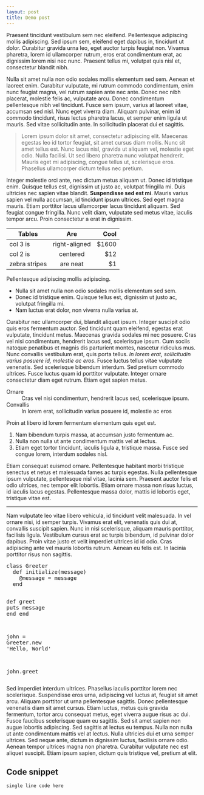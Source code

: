 ```yaml
---
layout: post
title: Demo post
---
```


Praesent tincidunt vestibulum sem nec eleifend. Pellentesque adipiscing mollis adipiscing. Sed ipsum sem, eleifend eget dapibus in, tincidunt ut dolor. Curabitur gravida urna leo, eget auctor turpis feugiat non. Vivamus pharetra, lorem id ullamcorper rutrum, eros erat condimentum erat, ac dignissim lorem nisi nec nunc. Praesent tellus mi, volutpat quis nisl et, consectetur blandit nibh.

Nulla sit amet nulla non odio sodales mollis elementum sed sem. Aenean et laoreet enim. Curabitur vulputate, mi rutrum commodo condimentum, enim nunc feugiat magna, vel rutrum sapien ante nec ante. Donec nec nibh placerat, molestie felis ac, vulputate arcu. Donec condimentum pellentesque nibh vel tincidunt. Fusce sem ipsum, varius at laoreet vitae, accumsan sed nisl. Nunc eget viverra diam. Aliquam pulvinar, enim id commodo tincidunt, risus lectus pharetra lacus, et semper enim ligula ut mauris. Sed vitae sollicitudin ante. In sollicitudin placerat dui et sagittis.

> Lorem ipsum dolor sit amet, consectetur adipiscing elit. Maecenas egestas leo id tortor feugiat, sit amet cursus diam mollis. Nunc sit amet tellus est. Nunc lacus nisl, gravida ut aliquam vel, molestie eget odio. Nulla facilisi. Ut sed libero pharetra nunc volutpat hendrerit. Mauris eget mi adipiscing, congue tellus ut, scelerisque eros. Phasellus ullamcorper dictum tellus nec pretium.

Integer molestie orci ante, nec dictum metus aliquam ut. Donec id tristique enim. Quisque tellus est, dignissim ut justo ac, volutpat fringilla mi. Duis ultricies nec sapien vitae blandit. <strong>Suspendisse sed est mi</strong>. Mauris varius sapien vel nulla accumsan, id tincidunt ipsum ultrices. Sed eget magna mauris. Etiam porttitor lacus ullamcorper lacus tincidunt aliquam. Sed feugiat congue fringilla. Nunc velit diam, vulputate sed metus vitae, iaculis tempor arcu. Proin consectetur a erat in dignissim.

| Tables        | Are           | Cool  |
| ------------- |:-------------:| -----:|
| col 3 is      | right-aligned | $1600 |
| col 2 is      | centered      |   $12 |
| zebra stripes | are neat      |    $1 |

Pellentesque adipiscing mollis adipiscing.

- Nulla sit amet nulla non odio sodales mollis elementum sed sem.
- Donec id tristique enim. Quisque tellus est, dignissim ut justo ac, volutpat fringilla mi.
- Nam luctus erat dolor, non viverra nulla varius at.

Curabitur nec ullamcorper dui, blandit aliquet ipsum. Integer suscipit odio quis eros fermentum auctor. Sed tincidunt quam eleifend, egestas erat vulputate, tincidunt metus. Maecenas gravida sodales mi nec posuere. Cras vel nisi condimentum, hendrerit lacus sed, scelerisque ipsum. Cum sociis natoque penatibus et magnis dis parturient montes, nascetur ridiculus mus. Nunc convallis vestibulum erat, quis porta tellus. <em>In lorem erat, sollicitudin varius posuere id, molestie ac eros</em>. Fusce luctus tellus vitae vulputate venenatis. Sed scelerisque bibendum interdum. Sed pretium commodo ultrices. Fusce luctus quam id porttitor vulputate. Integer ornare consectetur diam eget rutrum. Etiam eget sapien metus.

<dl>
  <dt>Ornare</dt>
  <dd>Cras vel nisi condimentum, hendrerit lacus sed, scelerisque ipsum.</dd>
  <dt>Convallis</dt>
  <dd>In lorem erat, sollicitudin varius posuere id, molestie ac eros</dd>
</dl>

Proin at libero id lorem fermentum elementum quis eget est.

1. Nam bibendum turpis massa, at accumsan justo fermentum ac.
2. Nulla non nulla ut ante condimentum mattis vel at lectus.
3. Etiam eget tortor tincidunt, iaculis ligula a, tristique massa. Fusce sed congue lorem, interdum sodales nisl.

Etiam consequat euismod ornare. Pellentesque habitant morbi tristique senectus et netus et malesuada fames ac turpis egestas. Nulla pellentesque ipsum vulputate, pellentesque nisl vitae, lacinia sem. Praesent auctor felis et odio ultrices, nec tempor elit lobortis. Etiam ornare massa non risus luctus, id iaculis lacus egestas. Pellentesque massa dolor, mattis id lobortis eget, tristique vitae est.

---

Nam vulputate leo vitae libero vehicula, id tincidunt velit malesuada. In vel ornare nisi, id semper turpis. Vivamus erat elit, venenatis quis dui at, convallis suscipit sapien. Nunc in nisi scelerisque, aliquam mauris porttitor, facilisis ligula. Vestibulum cursus erat ac turpis bibendum, id pulvinar dolor dapibus. Proin vitae justo et velit imperdiet ultrices id id odio. Cras adipiscing ante vel mauris lobortis rutrum. Aenean eu felis est. In lacinia porttitor risus non sagittis.

<div class="highlight"><pre><span class="k">class</span> <span class="nc">Greeter</span>
  <span class="k">def</span> <span class="nf">initialize</span><span class="p">(</span><span class="n">message</span><span class="p">)</span>
    <span class="vi">@message</span> <span class="o">=</span> <span class="n">message</span>
  <span class="k">end</span>

  <span class="k">def</span> <span class="nf">greet</span>
    <span class="nb">puts</span> <span class="n">message</span>
  <span class="k">end</span>
<span class="k">end</span>

<span class="n">john</span> <span class="o">=</span> <span class="no">Greeter</span><span class="o">.</span><span class="n">new</span> <span class="s1">&#39;Hello, World&#39;</span>

<span class="n">john</span><span class="o">.</span><span class="n">greet</span>
</pre></div>

Sed imperdiet interdum ultrices. Phasellus iaculis porttitor lorem nec scelerisque. Suspendisse eros urna, adipiscing vel luctus at, feugiat sit amet arcu. Aliquam porttitor ut urna pellentesque sagittis. Donec pellentesque venenatis diam sit amet cursus. Etiam luctus, metus quis gravida fermentum, tortor arcu consequat metus, eget viverra augue risus ac dui. Fusce faucibus scelerisque quam eu sagittis. Sed sit amet sapien non augue lobortis adipiscing. Sed sagittis at lectus eu tempus. Nulla non nulla ut ante condimentum mattis vel at lectus. Nulla ultricies dui et urna semper ultrices. Sed neque ante, dictum in dignissim luctus, facilisis ornare odio. Aenean tempor ultrices magna non pharetra. Curabitur vulputate nec est aliquet suscipit. Etiam ipsum sapien, dictum quis tristique vel, pretium at elit.


## Code snippet
<code>single line code here</code>


